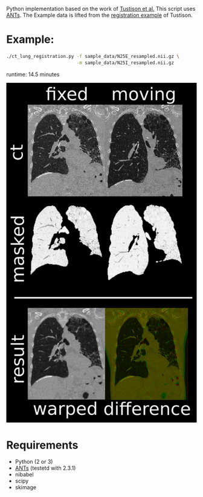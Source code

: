 Python implementation based on the work of [Tustison et al.] This script uses [ANTs]. The Example data is lifted from the [registration example] of Tustison.

Example:
========

```bash
./ct_lung_registration.py -f sample_data/N25E_resampled.nii.gz \
                          -m sample_data/N25I_resampled.nii.gz
```
runtime: 14.5 minutes

![results](figures/results.png)



Requirements
============
  - Python (2 or 3)
  - [ANTs] (testetd with 2.3.1)
  - nibabel
  - scipy
  - skimage


[Tustison et al.]: http://empire10.isi.uu.nl/pdf/article_antsregistrationgaussiansyn.pdf
[ANTs]: https://github.com/ANTsX/ANTs
[registration example]: https://github.com/ntustison/antsCtLungRegistrationExample